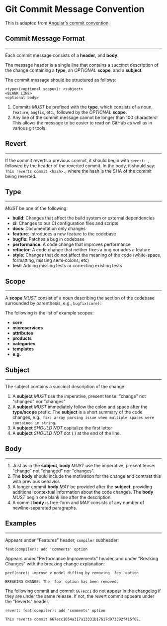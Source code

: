 # Git Commit Message Convention

<div class="Alert">

This is adapted from [Angular's commit convention][angular].

</div>


## Commit Message Format
---

Each commit message consists of a **header**, and **body**.

The message header is a single line that contains a succinct description of the change containing a **type**, an *OPTIONAL* **scope**, and a **subject**.


The commit message should be structured as follows:

```
<type>(<optional scope>): <subject>
<BLANK LINE>
<optional body>
```
1. Commits *MUST* be prefixed with the **type**, which consists of a noun, `feature`, `bugfix`, etc., followed by the *OPTIONAL* **scope**.
2. Any line of the commit message cannot be longer than 100 characters! This allows the message to be easier to read on GitHub as well as in various git tools.


## Revert
---

If the commit reverts a previous commit, it should begin with `revert: `, followed by the header of the reverted commit. In the body, it should say: `This reverts commit <hash>.`, where the hash is the SHA of the commit being reverted.

## Type
---

*MUST* be one of the following:

* **build**: Changes that affect the build system or external dependencies
* **ci**: Changes to our CI configuration files and scripts
* **docs**: Documentation only changes
* **feature**: Introduces a new feature to the codebase
* **bugfix**: Patches a bug in codebase
* **performance**: A code change that improves performance
* **refactor**: A code change that neither fixes a bug nor adds a feature
* **style**: Changes that do not affect the meaning of the code (white-space, formatting, missing semi-colons, etc)
* **test**: Adding missing tests or correcting existing tests


## Scope
---

A **scope** *MUST* consist of a noun describing the section of the codebase surrounded by parenthesis, e.g., `bugfix(core):`

The following is the list of example scopes:

* **core**
* **microservices**
* **attributes**
* **products**
* **categories**
* **templates**
* **e.g.**

## Subject
---

The subject contains a succinct description of the change:

1. A **subject** *MUST* use the imperative, present tense: "change" not "changed" nor "changes"
2. A **subject** *MUST* immediately follow the colon and space after the **type/scope** prefix. The **subject** is a short summary of the code changes, e.g., `fix: array parsing issue when multiple spaces were contained in string`.
3. A **subject** *SHOULD NOT* capitalize the first letter
4. A **subject** *SHOULD NOT* dot (.) at the end of the line.

## Body
---

1. Just as in the **subject**, **body** *MUST* use the imperative, present tense: "change" not "changed" nor "changes".
2. The **body** should include the motivation for the change and contrast this with previous behavior.
2. A longer commit **body** *MAY* be provided after the **subject**, providing additional contextual information about the code changes. The **body** *MUST* begin one blank line after the description.
3. A commit **body** is free-form and *MAY* consists of any number of newline-separated paragraphs.


## Examples
---

Appears under "Features" header, `compiler` subheader:


```
feat(compiler): add 'comments' option
```

Appears under "Performance Improvements" header, and under "Breaking Changes" with the breaking change explanation:

```
perf(core): improve v-model diffing by removing 'foo' option

BREAKING CHANGE: The 'foo' option has been removed.
```

The following commit and commit `667ecc1` do not appear in the changelog if they are under the same release. If not, the revert commit appears under the "Reverts" header.


```
revert: feat(compiler): add 'comments' option

This reverts commit 667ecc1654a317a13331b17617d973392f415f02.
```

[angular]: https://github.com/conventional-changelog/conventional-changelog/tree/master/packages/conventional-changelog-angular